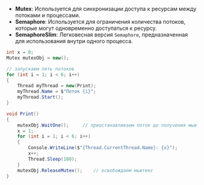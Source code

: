 - **Mutex**: Используется для синхронизации доступа к ресурсам между потоками и процессами.
- **Semaphore**: Используется для ограничения количества потоков, которые могут одновременно доступаться к ресурсу.
- **SemaphoreSlim**: Легковесная версия `Semaphore`, предназначенная для использования внутри одного процесса.

``` csharp
int x = 0;
Mutex mutexObj = new();

// запускаем пять потоков
for (int i = 1; i < 6; i++)
{
    Thread myThread = new(Print);
    myThread.Name = $"Поток {i}";
    myThread.Start();
}

void Print()
{
    mutexObj.WaitOne();     // приостанавливаем поток до получения мьютекса
    x = 1;
    for (int i = 1; i < 6; i++)
    {
        Console.WriteLine($"{Thread.CurrentThread.Name}: {x}");
        x++;
        Thread.Sleep(100);
    }
    mutexObj.ReleaseMutex();    // освобождаем мьютекс
}
```